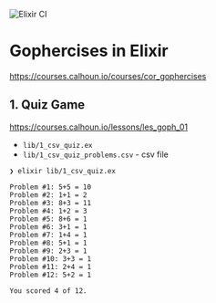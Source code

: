 ![Elixir CI](https://github.com/alimnastaev/gophercises_in_elixir/workflows/Elixir%20CI/badge.svg)

# Gophercises in Elixir

https://courses.calhoun.io/courses/cor_gophercises

## 1. Quiz Game

https://courses.calhoun.io/lessons/les_goph_01

- `lib/1_csv_quiz.ex`
- `lib/1_csv_quiz_problems.csv` - csv file

```
❯ elixir lib/1_csv_quiz.ex

Problem #1: 5+5 = 10
Problem #2: 1+1 = 2
Problem #3: 8+3 = 11
Problem #4: 1+2 = 3
Problem #5: 8+6 = 1
Problem #6: 3+1 = 1
Problem #7: 1+4 = 1
Problem #8: 5+1 = 1
Problem #9: 2+3 = 1
Problem #10: 3+3 = 1
Problem #11: 2+4 = 1
Problem #12: 5+2 = 1

You scored 4 of 12.
```
